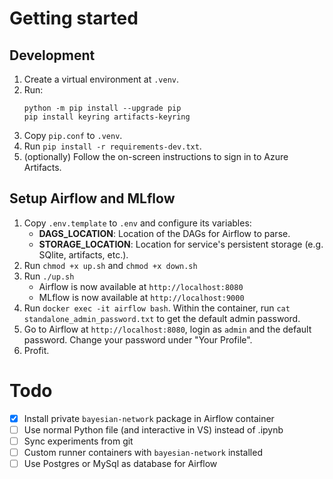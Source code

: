 # Getting started

## Development

1. Create a virtual environment at `.venv`.
2. Run:
   ```
   python -m pip install --upgrade pip
   pip install keyring artifacts-keyring
   ```
3. Copy `pip.conf` to `.venv`.
4. Run `pip install -r requirements-dev.txt`.
5. (optionally) Follow the on-screen instructions to sign in to Azure Artifacts.

## Setup Airflow and MLflow

1. Copy `.env.template` to `.env` and configure its variables:
   - **DAGS_LOCATION**: Location of the DAGs for Airflow to parse.
   - **STORAGE_LOCATION**: Location for service's persistent storage (e.g. SQlite, artifacts, etc.).
2. Run `chmod +x up.sh` and `chmod +x down.sh`
3. Run `./up.sh`
   - Airflow is now available at `http://localhost:8080`
   - MLflow is now available at `http://localhost:9000`
4. Run `docker exec -it airflow bash`. Within the container, run `cat standalone_admin_password.txt` to get the default admin password.
5. Go to Airflow at `http://localhost:8080`, login as `admin` and the default password. Change your password under "Your Profile".
6. Profit.

# Todo

- [x] Install private `bayesian-network` package in Airflow container
- [ ] Use normal Python file (and interactive in VS) instead of .ipynb
- [ ] Sync experiments from git
- [ ] Custom runner containers with `bayesian-network` installed
- [ ] Use Postgres or MySql as database for Airflow